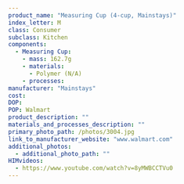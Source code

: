 ```yaml
---
product_name: "Measuring Cup (4-cup, Mainstays)"
index_letter: M
class: Consumer
subclass: Kitchen
components:
  - Measuring Cup:
    - mass: 162.7g
    - materials:
      - Polymer (N/A)
    - processes:
manufacturer: "Mainstays"
cost: 
DOP: 
POP: Walmart
product_description: ""
materials_and_processes_description: ""
primary_photo_path: /photos/3004.jpg
link_to_manufacturer_website: "www.walmart.com"
additional_photos:
  - additional_photo_path: ""
HIMvideos:
  - https://www.youtube.com/watch?v=8yMWBCCTVu0
---
```

